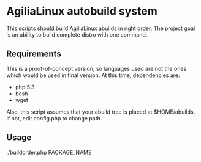 AgiliaLinux autobuild system
============================

This scripts should build AgiliaLinux abuilds in right order. The project goal is an ability to build complete distro with one command.

Requirements
------------
This is a proof-of-concept version, so languages used are not the ones which would be used in final version. At this time, dependencies are:
* php 5.3
* bash
* wget

Also, this script assumes that your abuild tree is placed at $HOME/abuilds. If not, edit config.php to change path.

Usage
-----

./buildorder.php PACKAGE_NAME

